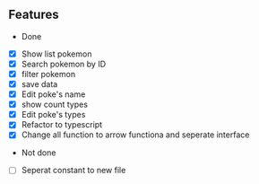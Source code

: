 ## Features

- Done
- [x] Show list pokemon
- [x] Search pokemon by ID
- [x] filter pokemon
- [x] save data
- [x] Edit poke's name
- [x] show count types
- [x] Edit poke's types
- [x] Refactor to typescript
- [x] Change all function to arrow functiona and seperate interface

- Not done

- [ ] Seperat constant to new file